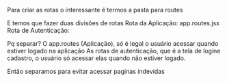 Para criar as rotas o interessante é termos a pasta para routes

E temos que fazer duas divisões de rotas
Rota da Aplicação: app.routes.jsx
Rota de Autenticação:

Pq separar?
O app.routes (Aplicação), só é legal o usuário acessar quando estiver logado na aplicação
As rotas de autenticação, que é a tela de logine cadastro, o usuário só acessar elas quando não estiver logado.

Então separamos para evitar acessar paginas indevidas